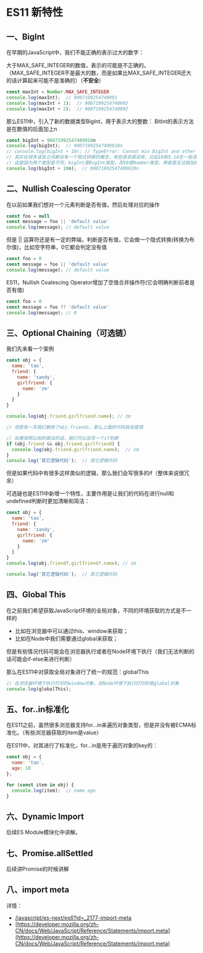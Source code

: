 # ES11 新特性

## 一、BigInt

在早期的JavaScript中，我们不能正确的表示过大的数字：

大于MAX_SAFE_INTEGER的数值，表示的可能是不正确的。（MAX_SAFE_INTEGER不是最大的数，而是如果比MAX_SAFE_INTEGER还大的话计算起来可能不是准确的）（**不安全**）

```js
const maxInt = Number.MAX_SAFE_INTEGER
console.log(maxInt);  // 9007199254740991
console.log(maxInt + 1);  // 9007199254740992
console.log(maxInt + 2);  // 9007199254740992
```

那么ES11中，引入了新的数据类型BigInt，用于表示大的整数：
BitInt的表示方法是在数值的后面加上n

```js
const bigInt = 90071992547409910n
console.log(bigInt);  // 90071992547409910n
// console.log(bigInt + 10); // TypeError: Cannot mix BigInt and other types, use explicit conversions
// 其实在很多语言之间都会有一个隐式转换的概念，有些语言就没有，比如10和3.14在一些语言里这两个是无法相加的，需要把10转换为浮点性，然后两者再进行相加
// 这是因为两个类型是不同，bigInt是BigInt类型，而10是Number类型，两者是无法相加的
console.log(bigInt + 10n);  // 90071992547409920n
```

## 二、Nullish Coalescing Operator


在以前如果我们想对一个元素判断是否有值，然后处理对应的操作

```js
const foo = null
const message = foo || 'default value'
console.log(message); // default value
```
但是 || 运算符还是有一定的弊端，判断是否有值，它会做一个隐式转换(转换为布尔值)，比如空字符串，0它都会判定没有值

```js
const foo = 0
const message = foo || 'default value'
console.log(message); // default value
```

ES11，Nullish Coalescing Operator增加了空值合并操作符(它会明确判断前者是否有值)
```js
const foo = 0
const message = foo ?? 'default value'
console.log(message); // 0
```

## 三、Optional Chaining（可选链）

我们先来看一个案例
```js
const obj = {
  name: 'tao',
  friend: {
    name: 'sandy',
    girlfriend: {
      name: 'zm'
    }
  }
}

console.log(obj.friend.girlfriend.name); // zm

// 但是有一天我们删除了obj.friends，那么上面的代码就会报错

// 如果按照以前的做法的话，我们可以会写一个if判断
if (obj.friend && obj.friend.girlfriend) {
  console.log(obj.friend.girlfriend.name);  // zm
}
console.log('其它逻辑代码');  // 其它逻辑代码
```

但是如果代码中有很多这样类似的逻辑，那么我们会写很多的if（整体来说很冗余）

可选链也是ES11中新增一个特性，主要作用是让我们的代码在进行null和undefined判断时更加清晰和简洁：

```js
const obj = {
  name: 'tao',
  friend: {
    name: 'sandy',
    girlfriend: {
      name: 'zm'
    }
  }
}
console.log(obj.friend?.girlfriend?.name); // zm

console.log('其它逻辑代码');  // 其它逻辑代码
```

## 四、Global This

在之前我们希望获取JavaScript环境的全局对象，不同的环境获取的方式是不一样的
- 比如在浏览器中可以通过this、window来获取；
- 比如在Node中我们需要通过global来获取；

但是有些情况代码可能会在浏览器执行或者在Node环境下执行（我们无法判断的话可能会if-else来进行判断）

那么在ES11中对获取全局对象进行了统一的规范：globalThis

```js
// 在浏览器环境下执行打印的window对象，在Node环境下执行打印的是global对象
console.log(globalThis);
```
## 五、for..in标准化

在ES11之前，虽然很多浏览器支持for...in来遍历对象类型，但是并没有被ECMA标准化。（有些浏览器获取的item是value）

在ES11中，对其进行了标准化，for...in是用于遍历对象的key的：

```js
const obj = {
  name: 'tao',
  age: 18
};

for (const item in obj) {
  console.log(item);  // name age
}
```

## 六、Dynamic Import

后续ES Module模块化中讲解。

## 七、Promise.allSettled

后续讲Promise的时候讲解

## 八、import meta

详情：
- [/javascript/es-next/es6?id=_2177-import-meta](/javascript/es-next/es6?id=_2177-import-meta)
- [https://developer.mozilla.org/zh-CN/docs/Web/JavaScript/Reference/Statements/import.meta](https://developer.mozilla.org/zh-CN/docs/Web/JavaScript/Reference/Statements/import.meta)